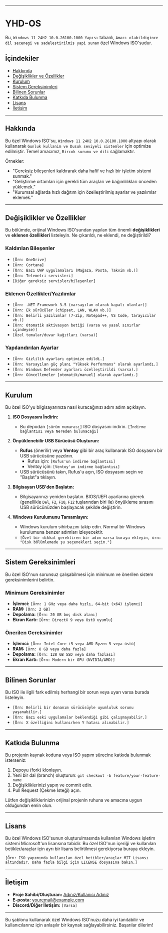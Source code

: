 -----

# YHD-OS

Bu, `Windows 11 24H2 10.0.26100.1000 Yapısı` tabanlı, `Amacı olabildigince dil secenegi ve sadelestirilmis yapi sunan` özel Windows ISO'sudur.

## İçindekiler

  * [Hakkında](https://www.google.com/search?q=%23hakk%C4%B1nda)
  * [Değişiklikler ve Özellikler](https://www.google.com/search?q=%23de%C4%9Fi%C5%9Fiklikler-ve-%C3%B6zellikler)
  * [Kurulum](https://www.google.com/search?q=%23kurulum)
  * [Sistem Gereksinimleri](https://www.google.com/search?q=%23sistem-gereksinimleri)
  * [Bilinen Sorunlar](https://www.google.com/search?q=%23bilinen-sorunlar)
  * [Katkıda Bulunma](https://www.google.com/search?q=%23katk%C4%B1da-bulunma)
  * [Lisans](https://www.google.com/search?q=%23lisans)
  * [İletişim](https://www.google.com/search?q=%23ileti%C5%9Fim)

-----

## Hakkında

Bu özel Windows ISO'su, `Windows 11 24H2 10.0.26100.1000` altyapı olarak kullanarak `Gunluk kullanim ve Dusuk seviyeli sistemler` için optimize edilmiştir. Temel amacımız, `Bircok surumu ve dili` sağlamaktır.

Örnekler:

  * "Gereksiz bileşenleri kaldırarak daha hafif ve hızlı bir işletim sistemi sunmak."
  * "Geliştirme ortamları için gerekli tüm araçları ve bağımlılıkları önceden yüklemek."
  * "Kurumsal ağlarda hızlı dağıtım için özelleştirilmiş ayarlar ve yazılımlar eklemek."

-----

## Değişiklikler ve Özellikler

Bu bölümde, orijinal Windows ISO'sundan yapılan tüm önemli **değişiklikleri** ve **eklenen özellikleri** listeleyin. Ne çıkarıldı, ne eklendi, ne değiştirildi?

### Kaldırılan Bileşenler

  * `[Örn: OneDrive]`
  * `[Örn: Cortana]`
  * `[Örn: Bazı UWP uygulamaları (Mağaza, Posta, Takvim vb.)]`
  * `[Örn: Telemetri servisleri]`
  * `[Diğer gereksiz servisler/bileşenler]`

### Eklenen Özellikler/Yazılımlar

  * `[Örn: .NET Framework 3.5 (varsayılan olarak kapalı olanlar)]`
  * `[Örn: Ek sürücüler (chipset, LAN, WLAN vb.)]`
  * `[Örn: Belirli yazılımlar (7-Zip, Notepad++, VS Code, tarayıcılar vb.)]`
  * `[Örn: Otomatik aktivasyon betiği (varsa ve yasal sınırlar içindeyse)]`
  * `[Özel temalar/duvar kağıtları (varsa)]`

### Yapılandırılan Ayarlar

  * `[Örn: Gizlilik ayarları optimize edildi.]`
  * `[Örn: Varsayılan güç planı "Yüksek Performans" olarak ayarlandı.]`
  * `[Örn: Windows Defender ayarları özelleştirildi (varsa).]`
  * `[Örn: Güncellemeler [otomatik/manuel] olarak ayarlandı.]`

-----

## Kurulum

Bu özel ISO'yu bilgisayarınıza nasıl kuracağınızı adım adım açıklayın.

1.  **ISO Dosyasını İndirin:**

      * Bu depodan `[sürüm numarası]` ISO dosyasını indirin. `[İndirme bağlantısı veya Nereden bulunacağı]`

2.  **Önyüklenebilir USB Sürücüsü Oluşturun:**

      * **Rufus** (önerilir) veya **Ventoy** gibi bir araç kullanarak ISO dosyasını bir USB sürücüsüne yazdırın.
          * Rufus için: `[Rufus'un indirme bağlantısı]`
          * Ventoy için: `[Ventoy'un indirme bağlantısı]`
      * USB sürücüsünü takın, Rufus'u açın, ISO dosyasını seçin ve "Başlat"a tıklayın.

3.  **Bilgisayarı USB'den Başlatın:**

      * Bilgisayarınızı yeniden başlatın. BIOS/UEFI ayarlarına girerek (genellikle `Del`, `F2`, `F10`, `F12` tuşlarından biri ile) önyükleme sırasını USB sürücünüzden başlayacak şekilde değiştirin.

4.  **Windows Kurulumunu Tamamlayın:**

      * Windows kurulum sihirbazını takip edin. Normal bir Windows kurulumuna benzer adımları izleyecektir.
      * ` [Özel bir dikkat gerektiren bir adım varsa buraya ekleyin, örn: "Disk bölümlemede şu seçenekleri seçin."]  `

-----

## Sistem Gereksinimleri

Bu özel ISO'nun sorunsuz çalışabilmesi için minimum ve önerilen sistem gereksinimlerini belirtin.

### Minimum Gereksinimler

  * **İşlemci:** `[Örn: 1 GHz veya daha hızlı, 64-bit (x64) işlemci]`
  * **RAM:** `[Örn: 2 GB]`
  * **Depolama:** `[Örn: 20 GB boş disk alanı]`
  * **Ekran Kartı:** `[Örn: DirectX 9 veya üstü uyumlu]`

### Önerilen Gereksinimler

  * **İşlemci:** `[Örn: Intel Core i5 veya AMD Ryzen 5 veya üstü]`
  * **RAM:** `[Örn: 8 GB veya daha fazla]`
  * **Depolama:** `[Örn: 128 GB SSD veya daha fazlası]`
  * **Ekran Kartı:** `[Örn: Modern bir GPU (NVIDIA/AMD)]`

-----

## Bilinen Sorunlar

Bu ISO ile ilgili fark edilmiş herhangi bir sorun veya uyarı varsa burada listeleyin.

  * `[Örn: Belirli bir donanım sürücüsüyle uyumluluk sorunu yaşanabilir.]`
  * `[Örn: Bazı eski uygulamalar beklendiği gibi çalışmayabilir.]`
  * `[Örn: X özelliğini kullanırken Y hatası alınabilir.]`

-----

## Katkıda Bulunma

Bu projenin kaynak koduna veya ISO yapım sürecine katkıda bulunmak isterseniz:

1.  Depoyu (fork) klonlayın.
2.  Yeni bir dal (branch) oluşturun: `git checkout -b feature/your-feature-name`
3.  Değişikliklerinizi yapın ve commit edin.
4.  Pull Request (Çekme İsteği) açın.

Lütfen değişikliklerinizin orijinal projenin ruhuna ve amacına uygun olduğundan emin olun.

-----

## Lisans

Bu özel Windows ISO'sunun oluşturulmasında kullanılan Windows işletim sistemi Microsoft'un lisansına tabidir. Bu özel ISO'nun içeriği ve kullanılan betikler/araçlar için ayrı bir lisans belirtilmesi gerekiyorsa buraya ekleyin.

`[Örn: ISO yapımında kullanılan özel betikler/araçlar MIT Lisansı altındadır. Daha fazla bilgi için LICENSE dosyasına bakın.]`

-----

## İletişim

  * **Proje Sahibi/Oluşturan:** [Adınız/Kullanıcı Adınız](https://www.google.com/search?q=https://github.com/KULLANICI_ADINIZ)
  * **E-posta:** youremail@example.com
  * **Discord/Diğer İletişim:** `[Varsa]`

-----

Bu şablonu kullanarak özel Windows ISO'nuzu daha iyi tanıtabilir ve kullanıcılarınız için anlaşılır bir kaynak sağlayabilirsiniz. Başarılar dilerim\!

